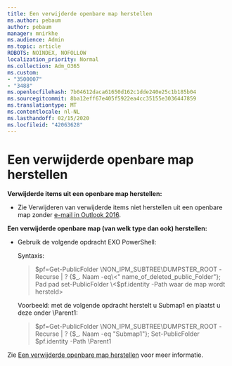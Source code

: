 ```yaml
---
title: Een verwijderde openbare map herstellen
ms.author: pebaum
author: pebaum
manager: mnirkhe
ms.audience: Admin
ms.topic: article
ROBOTS: NOINDEX, NOFOLLOW
localization_priority: Normal
ms.collection: Adm_O365
ms.custom:
- "3500007"
- "3488"
ms.openlocfilehash: 7b04612daca61650d162c1dde240e25c1b185b04
ms.sourcegitcommit: 8ba12eff67e405f5922ea4cc35155e3036447859
ms.translationtype: MT
ms.contentlocale: nl-NL
ms.lasthandoff: 02/15/2020
ms.locfileid: "42063628"
---
```

# <a name="restore-a-deleted-public-folder"></a>Een verwijderde openbare map herstellen

**Verwijderde items uit een openbare map herstellen:**

- Zie Verwijderen van verwijderde items niet herstellen uit een openbare map zonder [e-mail in Outlook 2016](https://aka.ms/pfrec).
 
**Een verwijderde openbare map (van welk type dan ook) herstellen:** 

- Gebruik de volgende opdracht EXO PowerShell:

    Syntaxis:

    >$pf=Get-PublicFolder \NON_IPM_SUBTREE\DUMPSTER_ROOT -Recurse | ? {$_. Naam -eq\<" name_of_deleted_public_Folder"}; Pad pad set-PublicFolder \<$pf.identity -Path waar de map wordt hersteld>

    Voorbeeld: met de volgende opdracht herstelt u Submap1 en plaatst u deze onder \Parent1:

    >$pf=Get-PublicFolder \NON_IPM_SUBTREE\DUMPSTER_ROOT -Recurse | ? {$_. Naam -eq "Submap1"}; Set-PublicFolder $pf.identity -Path \Parent1

Zie [Een verwijderde openbare map herstellen](https://docs.microsoft.com/exchange/collaboration-exo/public-folders/restore-deleted-public-folder) voor meer informatie.
